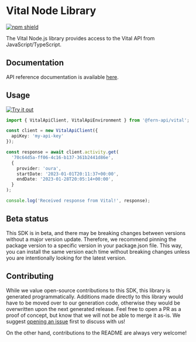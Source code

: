 # Vital Node Library

[![npm shield](https://img.shields.io/npm/v/@fern-api/vital)](https://www.npmjs.com/package/@fern-api/vital)

The Vital Node.js library provides access to the Vital API from JavaScript/TypeScript.

## Documentation

API reference documentation is available [here](https://docs.tryvital.io/api-reference/user/create-user).

## Usage

[![Try it out](https://developer.stackblitz.com/img/open_in_stackblitz.svg)](https://stackblitz.com/edit/typescript-example-using-sdk-built-with-fern-tnqkdm?file=app.ts&view=editor?target=_blank)

```typescript
import { VitalApiClient, VitalApiEnvironment } from '@fern-api/vital';

const client = new VitalApiClient({
  apiKey: 'my-api-key'
});

const response = await client.activity.get(
  '70c64d5a-ff06-4c16-b137-361b2441d86e',
  {
    provider: 'oura',
    startDate: '2023-01-01T20:11:37+00:00',
    endDate: '2023-01-28T20:05:14+00:00',
  }
);

console.log('Received response from Vital!', response);
```

## Beta status

This SDK is in beta, and there may be breaking changes between versions without a major version update. Therefore, we recommend pinning the package version to a specific version in your package.json file. This way, you can install the same version each time without breaking changes unless you are intentionally looking for the latest version.

## Contributing

While we value open-source contributions to this SDK, this library is generated programmatically. Additions made directly to this library would have to be moved over to our generation code, otherwise they would be overwritten upon the next generated release. Feel free to open a PR as a proof of concept, but know that we will not be able to merge it as-is. We suggest [opening an issue](https://github.com/fern-vital/vital-node/issues) first to discuss with us!

On the other hand, contributions to the README are always very welcome!
